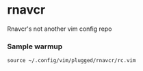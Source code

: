 rnavcr
======

Rnavcr's not another vim config repo

### Sample warmup

```
source ~/.config/vim/plugged/rnavcr/rc.vim
```
